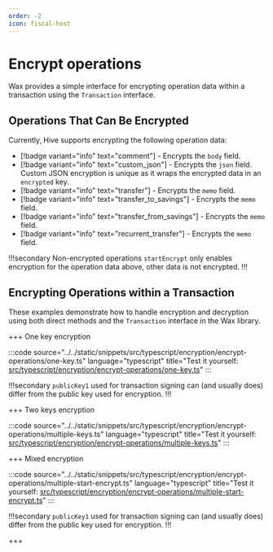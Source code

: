 ```yaml
---
order: -2
icon: fiscal-host
---
```


# Encrypt operations

Wax provides a simple interface for encrypting operation data within a transaction using the `Transaction` interface.

## Operations That Can Be Encrypted

Currently, Hive supports encrypting the following operation data:

- [!badge variant="info" text="comment"] - Encrypts the `body` field.
- [!badge variant="info" text="custom_json"] - Encrypts the `json` field. Custom JSON encryption is unique as it wraps the encrypted data in an `encrypted` key.
- [!badge variant="info" text="transfer"] - Encrypts the `memo` field.
- [!badge variant="info" text="transfer_to_savings"] - Encrypts the `memo` field.
- [!badge variant="info" text="transfer_from_savings"] - Encrypts the `memo` field.
- [!badge variant="info" text="recurrent_transfer"] - Encrypts the `memo` field.

!!!secondary Non-encrypted operations
`startEncrypt` only enables encryption for the operation data above, other data is not encrypted.
!!!

## Encrypting Operations within a Transaction

These examples demonstrate how to handle encryption and decryption using both direct methods and the `Transaction` interface in the Wax library.

+++ One key encryption

:::code source="../../static/snippets/src/typescript/encryption/encrypt-operations/one-key.ts" language="typescript" title="Test it yourself: [src/typescript/encryption/encrypt-operations/one-key.ts](https://stackblitz.com/github/openhive-network/wax-doc-snippets?file=src%2Ftypescript%2Fencryption%2Fencrypt-operations%2Fone-key.ts&startScript=test-encryption-encrypt-operations-one-key)" :::

!!!secondary
`publicKey1` used for transaction signing can (and usually does) differ from the public key used for encryption.
!!!

+++ Two keys encryption

:::code source="../../static/snippets/src/typescript/encryption/encrypt-operations/multiple-keys.ts" language="typescript" title="Test it yourself: [src/typescript/encryption/encrypt-operations/multiple-keys.ts](https://stackblitz.com/github/openhive-network/wax-doc-snippets?file=src%2Ftypescript%2Fencryption%2Fencrypt-operations%2Fmultiple-keys.ts&startScript=test-encryption-encrypt-operations-multiple-keys)" :::


+++ Mixed encryption

:::code source="../../static/snippets/src/typescript/encryption/encrypt-operations/multiple-start-encrypt.ts" language="typescript" title="Test it yourself: [src/typescript/encryption/encrypt-operations/multiple-start-encrypt.ts](https://stackblitz.com/github/openhive-network/wax-doc-snippets?file=src%2Ftypescript%2Fencryption%2Fencrypt-operations%2Fmultiple-start-encrypt.ts&startScript=test-encryption-encrypt-operations-multiple-start-encrypt)" :::

!!!secondary
`publicKey1` used for transaction signing can (and usually does) differ from the public key used for encryption.
!!!

+++
